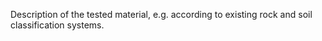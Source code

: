 Description of the tested material, e.g. according to existing rock and soil classification systems.
